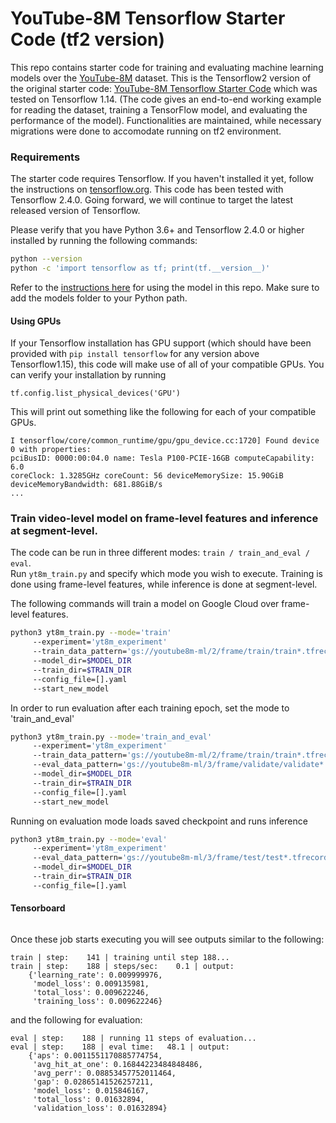 # YouTube-8M Tensorflow Starter Code (tf2 version)

This repo contains starter code for training and evaluating machine learning
models over the [YouTube-8M](https://research.google.com/youtube8m/) dataset. 
This is the Tensorflow2 version of the original starter code: 
[YouTube-8M Tensorflow Starter Code](https://github.com/google/youtube-8m) which was tested on Tensorflow 1.14. (The code gives an end-to-end working example for reading the
dataset, training a TensorFlow model, and evaluating the performance of the
model). Functionalities are maintained, while necessary migrations were done to accomodate running on tf2 environment.

### Requirements

The starter code requires Tensorflow. If you haven't installed it yet, follow
the instructions on [tensorflow.org](https://www.tensorflow.org/install/). This
code has been tested with Tensorflow 2.4.0. Going forward, we will continue to
target the latest released version of Tensorflow.

Please verify that you have Python 3.6+ and Tensorflow 2.4.0 or higher installed
by running the following commands:

```sh
python --version
python -c 'import tensorflow as tf; print(tf.__version__)'
```

Refer to the [instructions here](https://github.com/tensorflow/models/tree/master/official#running-the-models)
for using the model in this repo. Make sure to add the models folder to your Python path.

#### Using GPUs

If your Tensorflow installation has GPU support (which should have been provided with  `pip
install tensorflow` for any version above Tensorflow1.15), this code will make use of all of your compatible GPUs.
You can verify your installation by running

```
tf.config.list_physical_devices('GPU')
```

This will print out something like the following for each of your compatible
GPUs.

```
I tensorflow/core/common_runtime/gpu/gpu_device.cc:1720] Found device 0 with properties:
pciBusID: 0000:00:04.0 name: Tesla P100-PCIE-16GB computeCapability: 6.0
coreClock: 1.3285GHz coreCount: 56 deviceMemorySize: 15.90GiB deviceMemoryBandwidth: 681.88GiB/s
...
```


### Train video-level model on frame-level features and inference at segment-level.

The code can be run in three different modes: `train / train_and_eval / eval`.   
Run `yt8m_train.py` and specify which mode you wish to execute. Training is done
using frame-level features, while inference is done at segment-level.


The following commands will train a model on Google Cloud over frame-level
features.

```bash
python3 yt8m_train.py --mode='train' 
     --experiment='yt8m_experiment' 
     --train_data_pattern='gs://youtube8m-ml/2/frame/train/train*.tfrecord' 
     --model_dir=$MODEL_DIR
     --train_dir=$TRAIN_DIR
     --config_file=[].yaml
     --start_new_model
```

In order to run evaluation after each training epoch, set the mode to 'train_and_eval'

```bash
python3 yt8m_train.py --mode='train_and_eval' 
     --experiment='yt8m_experiment' 
     --train_data_pattern='gs://youtube8m-ml/2/frame/train/train*.tfrecord' 
     --eval_data_pattern='gs://youtube8m-ml/3/frame/validate/validate*.tfrecord'
     --model_dir=$MODEL_DIR
     --train_dir=$TRAIN_DIR
     --config_file=[].yaml
     --start_new_model
```

Running on evaluation mode loads saved checkpoint and runs inference 

```bash
python3 yt8m_train.py --mode='eval' 
     --experiment='yt8m_experiment' 
     --eval_data_pattern='gs://youtube8m-ml/3/frame/test/test*.tfrecord' 
     --model_dir=$MODEL_DIR
     --train_dir=$TRAIN_DIR
     --config_file=[].yaml
```
#### Tensorboard

```sh

```


Once these job starts executing you will see outputs similar to the following:
```
train | step:    141 | training until step 188... 
train | step:    188 | steps/sec:    0.1 | output:       
    {'learning_rate': 0.009999976,                                         
     'model_loss': 0.009135981,   
     'total_loss': 0.009622246,                                      
     'training_loss': 0.009622246} 
```

and the following for evaluation:

```
eval | step:    188 | running 11 steps of evaluation...
eval | step:    188 | eval time:   48.1 | output:            
    {'aps': 0.0011551170885774754,                         
     'avg_hit_at_one': 0.16844223484848486,  
     'avg_perr': 0.08853457752011464,    
     'gap': 0.02865141526257211, 
     'model_loss': 0.015846167,             
     'total_loss': 0.01632894,                                            
     'validation_loss': 0.01632894}
```
